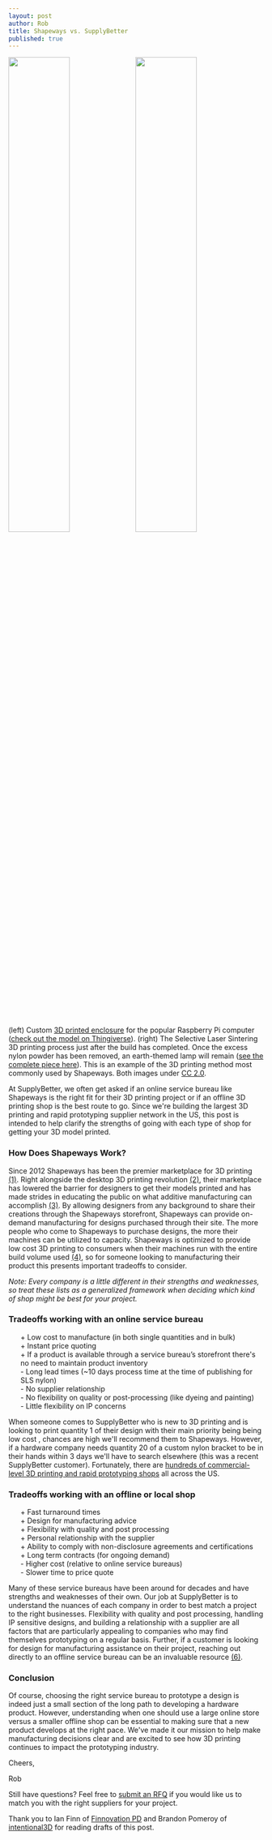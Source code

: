 ```yaml
--- 
layout: post
author: Rob
title: Shapeways vs. SupplyBetter
published: true
---
```

<img src="https://s3.amazonaws.com/partreach_initial_bucket/uploads/raspberry_pi_case.jpg" width="49%">
<img src="https://s3.amazonaws.com/partreach_initial_bucket/uploads/3395305728_1b1119b5e9_b.jpg" width="49%">
<div class="footer">
	(left) Custom <a target= "_blank" href="https://www.flickr.com/photos/rileyporter/10372004816/">3D printed enclosure</a> for the popular Raspberry Pi computer (<a target= "_blank" href="http://www.thingiverse.com/thing:159057">check out the model on Thingiverse</a>). (right) The Selective Laser Sintering 3D printing process just after the build has completed. Once the excess nylon powder has been removed, an earth-themed lamp will remain (<a target= "_blank" href="https://www.flickr.com/photos/fluidforms/sets/72157616076676394">see the complete piece here</a>). This is an example of the 3D printing method most commonly used by Shapeways. Both images under <a target= "_blank" href="https://creativecommons.org/licenses/by/2.0/deed.en"> CC 2.0</a>. 
</div>

At SupplyBetter, we often get asked if an online service bureau like Shapeways is the right fit for their 3D printing project or if an offline 3D printing shop is the best route to go. Since we're building the largest 3D printing and rapid prototyping supplier network in the US, this post is intended to help clarify the strengths of going with each type of shop for getting your 3D model printed.

<h3 class="left">How Does Shapeways Work?</h3>

Since 2012 Shapeways has been the premier marketplace for 3D printing <a target= "_blank" href="http://www.forbes.com/sites/joshwolfe/2012/06/19/3d-printing-shapeways-and-the-future-of-personal-products/">(1)</a>. Right alongside the desktop 3D printing revolution <a target= "_blank" href="https://www.sciencenews.org/article/3-d-printing-revolution">(2)</a>, their marketplace has lowered the barrier for designers to get their models printed and has made strides in educating the public on what additive manufacturing can accomplish <a target= "_blank" href="https://www.shapeways.com/tutorials?li=nav">(3)</a>. By allowing designers from any background to share their creations through the Shapeways storefront, Shapeways can provide on-demand manufacturing for designs purchased through their site. The more people who come to Shapeways to purchase designs, the more their machines can be utilized to capacity. Shapeways is optimized to provide low cost 3D printing to consumers when their machines run with the entire build volume used <a target= "_blank" href="https://www.shapeways.com/tutorials/designing_mechanical_parts_for_3d_printing">(4)</a>, so for someone looking to manufacturing their product this presents important tradeoffs to consider. 

<i>Note: Every company is a little different in their strengths and weaknesses, so treat these lists as a generalized framework when deciding which kind of shop might be best for your project. </i> 


<h3 class="left">Tradeoffs working with an online service bureau</h3>

<ul style="list-style: none;">
	<li>+ Low cost to manufacture (in both single quantities and in bulk)</li>
	<li>+ Instant price quoting</li>
	<li>+ If a product is available through a service bureau’s storefront there's no need to maintain product inventory</li>
	<li>- Long lead times (~10 days process time at the time of publishing for SLS nylon)</li>
	<li>- No supplier relationship</li>
	<li>- No flexibility on quality or post-processing (like dyeing and painting)</li>
	<li>- Little flexibility on IP concerns</li>
</ul>

When someone comes to SupplyBetter who is new to 3D printing and is looking to print quantity 1 of their design with their main priority being being low cost , chances are high we'll recommend them to Shapeways. However, if a hardware company needs quantity 20 of a custom nylon bracket to be in their hands within 3 days we'll have to search elsewhere (this was a recent SupplyBetter customer). Fortunately, there are <a target= "_blank" href="https://www.supplybetter.com/guides/unitedstates/3dprinting">hundreds of commercial-level 3D printing and rapid prototyping shops</a> all across the US. 

<h3 class="left">Tradeoffs working with an offline or local shop</h3>

<ul style="list-style: none;">
	<li>+ Fast turnaround times</li>
	<li>+ Design for manufacturing advice</li>
	<li>+ Flexibility with quality and post processing </li>
	<li>+ Personal relationship with the supplier</li>
	<li>+ Ability to comply with non-disclosure agreements and certifications</li>
	<li>+ Long term contracts (for ongoing demand)</li>
	<li>- Higher cost (relative to online service bureaus)</li>
	<li>- Slower time to price quote</li>
</ul>

Many of these service bureaus have been around for decades and have strengths and weaknesses of their own. Our job at SupplyBetter is to understand the nuances of each company in order to best match a project to the right businesses. Flexibility with quality and post processing, handling IP sensitive designs, and building a relationship with a supplier are all factors that are particularly appealing to companies who may find themselves prototyping on a regular basis. Further, if a customer is looking for design for manufacturing assistance on their project, reaching out directly to an offline service bureau can be an invaluable resource <a target= "_blank" href="http://3dprintingindustry.com/2014/02/11/learned-3d-print-drag-queen-dont/">(6)</a>. 

<h3 class="left">Conclusion</h3>

Of course, choosing the right service bureau to prototype a design is indeed just a small section of the long path to developing a hardware product. However, understanding when one should use a large online store versus a smaller offline shop can be essential to making sure that a new product develops at the right pace. We've made it our mission to help make manufacturing decisions clear and are excited to see how 3D printing continues to impact the prototyping industry. 

Cheers,

Rob



Still have questions? Feel free to <a href="http://www.supplybetter.com/orders/questions" target="_blank">submit an RFQ</a> if you would like us to match you with the right suppliers for your project. 

<div class="footer">
    Thank you to Ian Finn of <a target= "_blank" href="http://www.finnovationpd.com/">Finnovation PD</a> and Brandon Pomeroy of <a target= "_blank" href="http://intentional3d.com/">intentional3D</a> for reading drafts of this post.  

</div>